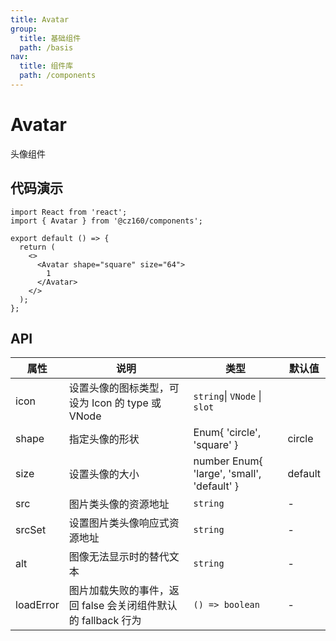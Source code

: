 ```yaml
---
title: Avatar
group:
  title: 基础组件
  path: /basis
nav:
  title: 组件库
  path: /components
---
```


# Avatar

头像组件

## 代码演示

```tsx
import React from 'react';
import { Avatar } from '@cz160/components';

export default () => {
  return (
    <>
      <Avatar shape="square" size="64">
        1
      </Avatar>
    </>
  );
};
```

## API

| 属性      | 说明                                                          | 类型                                       | 默认值  |
| --------- | ------------------------------------------------------------- | ------------------------------------------ | ------- |
| icon      | 设置头像的图标类型，可设为 Icon 的 type 或 VNode              | `string`\| `VNode` \| `slot`               |
| shape     | 指定头像的形状                                                | Enum{ 'circle', 'square' }                 | circle  |
| size      | 设置头像的大小                                                | number Enum{ 'large', 'small', 'default' } | default |
| src       | 图片类头像的资源地址                                          | `string`                                   | -       |
| srcSet    | 设置图片类头像响应式资源地址                                  | `string`                                   | -       |
| alt       | 图像无法显示时的替代文本                                      | `string`                                   | -       |
| loadError | 图片加载失败的事件，返回 false 会关闭组件默认的 fallback 行为 | `() => boolean`                            | -       |
